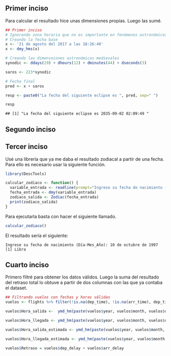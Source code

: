 Primer inciso
-------------

Para calcular el resultado hice unas dimensiones propias. Luego las
sumé.

``` r
## Primer inciso
# Ignorando zona horaria que no es importante en fenómenos astronómicos
# Creando la fecha base
x <- '21 de agosto del 2017 a las 18:26:40'
x <- dmy_hms(x)

# Creando las dimensoiones astronómicas medievales
synodic <- ddays(29) + dhours(12) + dminutes(44) + dseconds(3)

saros <- 223*synodic

# Fecha final 
pred <- x + saros

resp <- paste0("La fecha del siguiente eclipse es ", pred, sep=" ")

resp
```

    ## [1] "La fecha del siguiente eclipse es 2035-09-02 02:09:49 "

Segundo inciso
--------------

Tercer inciso
-------------

Usé una librería que ya me daba el resultado zodiacal a partir de una
fecha. Para ello es necesario usar la siguiente función.

``` r
library(DescTools)

calcular_zodiaco <- function() {
  variable_entrada <- readline(prompt="Ingrese su fecha de nacimiento (Día-Mes_Año): ")
  fecha_entrada <- dmy(variable_entrada)
  zodiaco_salida <- Zodiac(fecha_entrada)
  print(zodiaco_salida)
}
```

Para ejecutarla basta con hacer el siguiente llamado.

``` r
calcular_zodiaco()
```

El resultado sería el siguiente:

    Ingrese su fecha de nacimiento (Día-Mes_Año): 10 de octubre de 1997
    [1] Libra

Cuarto inciso
-------------

Primero filtré para obtener los datos válidos. Luego la suma del
resultado del retraso total lo obtuve a partir de dos columnas con las
que ya contaba el dataset.

``` r
## Filtrando vuelos con fechas y horas válidas
vuelos <- flights %>% filter(!is.na(dep_time), !is.na(arr_time), dep_time >= 100, arr_time >=100)

vuelos$Hora_salida <-  ymd_hm(paste(vuelos$year, vuelos$month, vuelos$day, vuelos$dep_time %/% 100, ':', vuelos$dep_time %% 100))

vuelos$Hora_llegada <- ymd_hm(paste(vuelos$year, vuelos$month, vuelos$day, vuelos$arr_time %/% 100, ':', vuelos$arr_time %% 100))

vuelos$Hora_salida_estimada <- ymd_hm(paste(vuelos$year, vuelos$month, vuelos$day, vuelos$sched_dep_time %/% 100, ':', vuelos$sched_dep_time %% 100))

vuelos$Hora_llegada_estimada <- ymd_hm(paste(vuelos$year, vuelos$month, vuelos$day, vuelos$sched_arr_time %/% 100, ':', vuelos$sched_arr_time %% 100))

vuelos$Retraso = vuelos$dep_delay + vuelos$arr_delay
```
